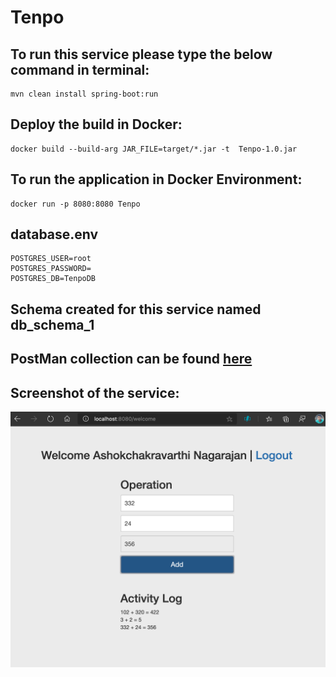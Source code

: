 # Tenpo

## To run this service please type the below command in terminal:
```
mvn clean install spring-boot:run
```
  
## Deploy the build in Docker: 
```
docker build --build-arg JAR_FILE=target/*.jar -t  Tenpo-1.0.jar
```
  
## To run the application in Docker Environment:
```
docker run -p 8080:8080 Tenpo
```

  
## database.env
```
POSTGRES_USER=root
POSTGRES_PASSWORD=
POSTGRES_DB=TenpoDB
```
  
## Schema created for this service named **db_schema_1**
  
## PostMan collection can be found [here](https://github.com/ashokchakravarthi/tenpo/blob/master/Tenpo%20Collection.postman_collection.json)

  
## Screenshot of the service:

![screenshot](https://github.com/ashokchakravarthi/tenpo/blob/master/screenshot.png)
